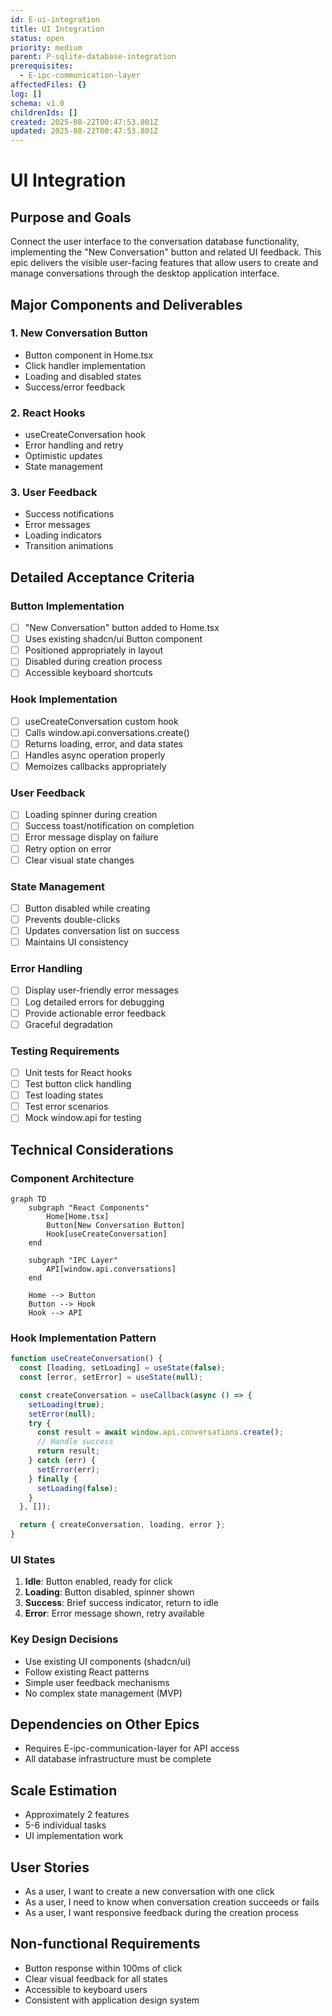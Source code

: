 ```yaml
---
id: E-ui-integration
title: UI Integration
status: open
priority: medium
parent: P-sqlite-database-integration
prerequisites:
  - E-ipc-communication-layer
affectedFiles: {}
log: []
schema: v1.0
childrenIds: []
created: 2025-08-22T00:47:53.801Z
updated: 2025-08-22T00:47:53.801Z
---
```


# UI Integration

## Purpose and Goals

Connect the user interface to the conversation database functionality, implementing the "New Conversation" button and related UI feedback. This epic delivers the visible user-facing features that allow users to create and manage conversations through the desktop application interface.

## Major Components and Deliverables

### 1. New Conversation Button

- Button component in Home.tsx
- Click handler implementation
- Loading and disabled states
- Success/error feedback

### 2. React Hooks

- useCreateConversation hook
- Error handling and retry
- Optimistic updates
- State management

### 3. User Feedback

- Success notifications
- Error messages
- Loading indicators
- Transition animations

## Detailed Acceptance Criteria

### Button Implementation

- [ ] "New Conversation" button added to Home.tsx
- [ ] Uses existing shadcn/ui Button component
- [ ] Positioned appropriately in layout
- [ ] Disabled during creation process
- [ ] Accessible keyboard shortcuts

### Hook Implementation

- [ ] useCreateConversation custom hook
- [ ] Calls window.api.conversations.create()
- [ ] Returns loading, error, and data states
- [ ] Handles async operation properly
- [ ] Memoizes callbacks appropriately

### User Feedback

- [ ] Loading spinner during creation
- [ ] Success toast/notification on completion
- [ ] Error message display on failure
- [ ] Retry option on error
- [ ] Clear visual state changes

### State Management

- [ ] Button disabled while creating
- [ ] Prevents double-clicks
- [ ] Updates conversation list on success
- [ ] Maintains UI consistency

### Error Handling

- [ ] Display user-friendly error messages
- [ ] Log detailed errors for debugging
- [ ] Provide actionable error feedback
- [ ] Graceful degradation

### Testing Requirements

- [ ] Unit tests for React hooks
- [ ] Test button click handling
- [ ] Test loading states
- [ ] Test error scenarios
- [ ] Mock window.api for testing

## Technical Considerations

### Component Architecture

```mermaid
graph TD
    subgraph "React Components"
        Home[Home.tsx]
        Button[New Conversation Button]
        Hook[useCreateConversation]
    end

    subgraph "IPC Layer"
        API[window.api.conversations]
    end

    Home --> Button
    Button --> Hook
    Hook --> API
```

### Hook Implementation Pattern

```typescript
function useCreateConversation() {
  const [loading, setLoading] = useState(false);
  const [error, setError] = useState(null);

  const createConversation = useCallback(async () => {
    setLoading(true);
    setError(null);
    try {
      const result = await window.api.conversations.create();
      // Handle success
      return result;
    } catch (err) {
      setError(err);
    } finally {
      setLoading(false);
    }
  }, []);

  return { createConversation, loading, error };
}
```

### UI States

1. **Idle**: Button enabled, ready for click
2. **Loading**: Button disabled, spinner shown
3. **Success**: Brief success indicator, return to idle
4. **Error**: Error message shown, retry available

### Key Design Decisions

- Use existing UI components (shadcn/ui)
- Follow existing React patterns
- Simple user feedback mechanisms
- No complex state management (MVP)

## Dependencies on Other Epics

- Requires E-ipc-communication-layer for API access
- All database infrastructure must be complete

## Scale Estimation

- Approximately 2 features
- 5-6 individual tasks
- UI implementation work

## User Stories

- As a user, I want to create a new conversation with one click
- As a user, I need to know when conversation creation succeeds or fails
- As a user, I want responsive feedback during the creation process

## Non-functional Requirements

- Button response within 100ms of click
- Clear visual feedback for all states
- Accessible to keyboard users
- Consistent with application design system
